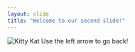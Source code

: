 ```yaml
---
layout: slide
title: "Welcome to our second slide!"
---
```

![Kitty Kat](https://user-images.githubusercontent.com/62324045/130718725-f3e063ec-1651-4535-8883-f849321ac902.jpeg)
Use the left arrow to go back!
